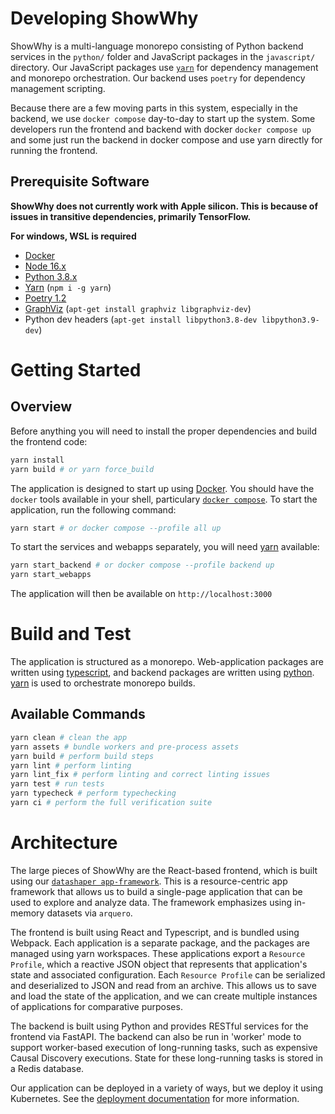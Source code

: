 # Developing ShowWhy

ShowWhy is a multi-language monorepo consisting of Python backend services in the `python/` folder and JavaScript packages in the `javascript/` directory. Our JavaScript packages use [`yarn`](https://yarnpkg.com/) for dependency management and monorepo orchestration. Our backend uses `poetry` for dependency management scripting.

Because there are a few moving parts in this system, especially in the backend, we use `docker compose` day-to-day to start up the system. Some developers run the frontend and backend with docker `docker compose up` and some just run the backend in docker compose and use yarn directly for running the frontend.

## Prerequisite Software

**ShowWhy does not currently work with Apple silicon. This is because of issues in transitive dependencies, primarily TensorFlow.**

**For windows, WSL is required**

- [Docker](https://docs.docker.com/get-docker/)
- [Node 16.x](https://nodejs.org)
- [Python 3.8.x](https://www.python.org/)
- [Yarn](https://yarnpkg.com) (`npm i -g yarn`)
- [Poetry 1.2](https://python-poetry.org/)
- [GraphViz](https://graphviz.org/) (`apt-get install graphviz libgraphviz-dev`)
- Python dev headers (`apt-get install libpython3.8-dev libpython3.9-dev`)

# Getting Started

## Overview

Before anything you will need to install the proper dependencies and build the frontend code:

```bash
yarn install
yarn build # or yarn force_build
```

The application is designed to start up using [Docker](https://www.docker.com/products/docker-desktop/). You should have the `docker` tools available in your shell, particulary [`docker compose`](https://docs.docker.com/compose/).
To start the application, run the following command:

```bash
yarn start # or docker compose --profile all up
```

To start the services and webapps separately, you will need [yarn](https://yarnpkg.com/en/docs/install) available:

```bash
yarn start_backend # or docker compose --profile backend up
yarn start_webapps
```

The application will then be available on `http://localhost:3000`

# Build and Test

The application is structured as a monorepo. Web-application packages are written using [typescript](https://www.typescriptlang.org/), and backend packages are written using [python](https://www.python.org/). [yarn](https://yarnpkg.com/en/docs/install) is used to orchestrate monorepo builds.

## Available Commands

```bash
yarn clean # clean the app
yarn assets # bundle workers and pre-process assets
yarn build # perform build steps
yarn lint # perform linting
yarn lint_fix # perform linting and correct linting issues
yarn test # run tests
yarn typecheck # perform typechecking
yarn ci # perform the full verification suite
```

# Architecture

The large pieces of ShowWhy are the React-based frontend, which is built using our [`datashaper app-framework`](https://github.com/microsoft/datashaper). This is a resource-centric app framework that allows us to build a single-page application that can be used to explore and analyze data. The framework emphasizes using in-memory datasets via `arquero`.

The frontend is built using React and Typescript, and is bundled using Webpack. Each application is a separate package, and the packages are managed using yarn workspaces. These applications export a `Resource Profile`, which a reactive JSON object that represents that application's state and associated configuration. Each `Resource Profile` can be serialized and deserialized to JSON and read from an archive. This allows us to save and load the state of the application, and we can create multiple instances of applications for comparative purposes.

The backend is built using Python and provides RESTful services for the frontend via FastAPI. The backend can also be run in 'worker' mode to support worker-based execution of long-running tasks, such as expensive Causal Discovery executions. State for these long-running tasks is stored in a Redis database.

Our application can be deployed in a variety of ways, but we deploy it using Kubernetes. See the [deployment documentation](./docs/deployment/README.md) for more information.
